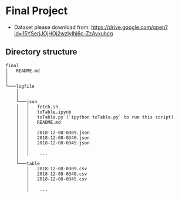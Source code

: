 # Final Project
* Dataset please download from: https://drive.google.com/open?id=15YSerjJOjHOj2wzlyIhj6c-ZzAvxuhcg

## Directory structure
```
final
│   README.md
│   
│
└───logfile
    │   
    │
    └───json
    │   │   fetch.sh
    │   │   toTable.ipynb
    │   │   toTable.py (`ipython toTable.py` to run this script) 
    │   │   README.md
    │   │   
    │   │   2018-12-08-0309.json
    │   │   2018-12-08-0340.json
    │   │   2018-12-08-0345.json
    │   │
    │   │    ...
    │
    └───table
        │   2018-12-08-0309.csv
        │   2018-12-08-0340.csv
        │   2018-12-08-0345.csv
        │
        │    ...
```
